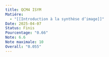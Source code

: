 ```yaml
---
title: QCM4 ISYM
Matiére:
  - "[[Introduction à la synthèse d’image]]"
Date: 2025-04-07
Status: Finis
Pourcentage: "0.66"
Note: 6.6
Note maximale: 10
Overall: "0.055"
---
```

